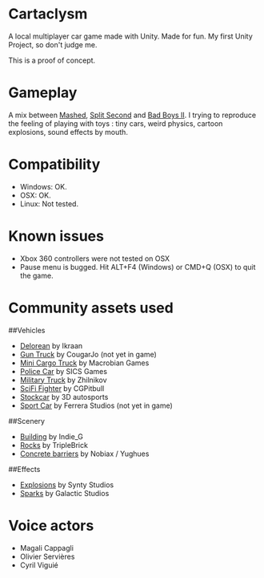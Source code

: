 # Cartaclysm
A local multiplayer car game made with Unity. Made for fun. My first Unity Project, so don't judge me.

This is a proof of concept.

# Gameplay
A mix between [Mashed](https://en.wikipedia.org/wiki/Mashed), [Split Second](https://www.youtube.com/watch?v=C1Vkc86jI80) and [Bad Boys II](https://youtu.be/bvPWI_IOxCQ?t=29s).
I trying to reproduce the feeling of playing with toys : tiny cars, weird physics, cartoon explosions, sound effects by mouth.

# Compatibility

* Windows: OK.
* OSX: OK.
* Linux: Not tested.

# Known issues

* Xbox 360 controllers were not tested on OSX
* Pause menu is bugged. Hit ALT+F4 (Windows) or CMD+Q (OSX) to quit the game.

# Community assets used

##Vehicles

* [Delorean](http://www.turbosquid.com/FullPreview/Index.cfm/ID/214487) by Ikraan
* [Gun Truck](https://www.assetstore.unity3d.com/en/#!/content/8529) by CougarJo (not yet in game)
* [Mini Cargo Truck](https://www.assetstore.unity3d.com/en/#!/content/68663) by Macrobian Games
* [Police Car](https://www.assetstore.unity3d.com/en/#!/content/52496) by SICS Games
* [Military Truck](https://www.assetstore.unity3d.com/en/#!/content/41450) by Zhilnikov
* [SciFi Fighter](https://www.assetstore.unity3d.com/en/#!/content/11711) by CGPitbull
* [Stockcar](https://www.assetstore.unity3d.com/en/#!/content/1843) by 3D autosports
* [Sport Car](https://www.assetstore.unity3d.com/en/#!/content/12133) by Ferrera Studios (not yet in game)

##Scenery

* [Building](https://www.assetstore.unity3d.com/en/#!/content/62960) by Indie_G
* [Rocks](https://www.assetstore.unity3d.com/en/#!/content/19288) by TripleBrick
* [Concrete barriers](https://www.assetstore.unity3d.com/en/#!/content/13248) by Nobiax / Yughues

##Effects

* [Explosions](https://www.assetstore.unity3d.com/en/#!/content/67834) by Synty Studios
* [Sparks](https://www.assetstore.unity3d.com/en/#!/content/52144) by Galactic Studios

# Voice actors

* Magali Cappagli
* Olivier Servières
* Cyril Viguié